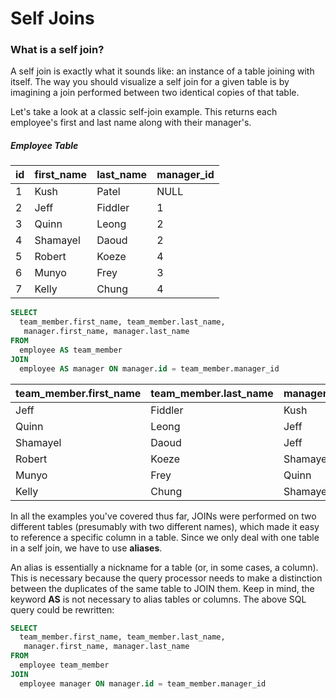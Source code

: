 # Self Joins

### What is a self join?

A self join is exactly what it sounds like: an instance of a table joining with itself. The way you should visualize a self join for a given table is by imagining a join performed between two identical copies of that table.

Let's take a look at a classic self-join example. This returns each employee's first and last name along with their manager's.

##### Employee Table

| id   | first_name | last_name | manager_id |
| :--- | :--------- | :-------- | :--------- |
| 1    | Kush       | Patel     | NULL       |
| 2    | Jeff       | Fiddler   | 1          |
| 3    | Quinn      | Leong     | 2          |
| 4    | Shamayel   | Daoud     | 2          |
| 5    | Robert     | Koeze     | 4          |
| 6    | Munyo      | Frey      | 3          |
| 7    | Kelly      | Chung     | 4          |

```sql
SELECT
  team_member.first_name, team_member.last_name,
   manager.first_name, manager.last_name
FROM
  employee AS team_member
JOIN
  employee AS manager ON manager.id = team_member.manager_id
```

| team_member.first_name | team_member.last_name | manager.first_name | manager.last_name |
| :--------------------- | :-------------------- | :----------------- | :---------------- |
| Jeff                   | Fiddler               | Kush               | Patel             |
| Quinn                  | Leong                 | Jeff               | Fiddler           |
| Shamayel               | Daoud                 | Jeff               | Fiddler           |
| Robert                 | Koeze                 | Shamayel           | Daoud             |
| Munyo                  | Frey                  | Quinn              | Leong             |
| Kelly                  | Chung                 | Shamayel           | Daoud             |

In all the examples you've covered thus far, JOINs were performed on two different tables (presumably with two different names), which made it easy to reference a specific column in a table. Since we only deal with one table in a self join, we have to use **aliases**.

An alias is essentially a nickname for a table (or, in some cases, a column). This is necessary because the query processor needs to make a distinction between the duplicates of the same table to JOIN them. Keep in mind, the keyword **AS** is not necessary to alias tables or columns. The above SQL query could be rewritten:

```sql
SELECT
  team_member.first_name, team_member.last_name,
   manager.first_name, manager.last_name
FROM
  employee team_member
JOIN
  employee manager ON manager.id = team_member.manager_id
```